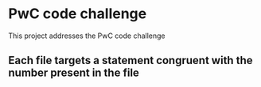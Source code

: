 # PwC code challenge 

This project addresses the PwC code challenge

## Each file targets a statement congruent with the number present in the file
